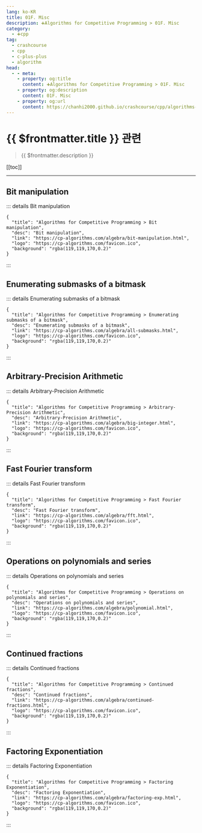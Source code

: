 ```yaml
---
lang: ko-KR
title: 01F. Misc
description: ➕Algorithms for Competitive Programming > 01F. Misc
category:
  - ➕cpp
tag: 
  - crashcourse
  - cpp
  - c-plus-plus
  - algorithm
head:
  - - meta:
    - property: og:title
      content: ➕Algorithms for Competitive Programming > 01F. Misc
    - property: og:description
      content: 01F. Misc
    - property: og:url
      content: https://chanhi2000.github.io/crashcourse/cpp/algorithms-for-competitive-programming/01-algebra/01F.html
---
```


# {{ $frontmatter.title }} 관련

> {{ $frontmatter.description }}

[[toc]]

---

## Bit manipulation

::: details Bit manipulation

```component VPCard
{
  "title": "Algorithms for Competitive Programming > Bit manipulation",
  "desc": "Bit manipulation",
  "link": "https://cp-algorithms.com/algebra/bit-manipulation.html",
  "logo": "https://cp-algorithms.com/favicon.ico",
  "background": "rgba(119,119,170,0.2)"
}
```

:::

## Enumerating submasks of a bitmask

::: details Enumerating submasks of a bitmask

```component VPCard
{
  "title": "Algorithms for Competitive Programming > Enumerating submasks of a bitmask",
  "desc": "Enumerating submasks of a bitmask",
  "link": "https://cp-algorithms.com/algebra/all-submasks.html",
  "logo": "https://cp-algorithms.com/favicon.ico",
  "background": "rgba(119,119,170,0.2)"
}
```

:::

## Arbitrary-Precision Arithmetic

::: details Arbitrary-Precision Arithmetic

```component VPCard
{
  "title": "Algorithms for Competitive Programming > Arbitrary-Precision Arithmetic",
  "desc": "Arbitrary-Precision Arithmetic",
  "link": "https://cp-algorithms.com/algebra/big-integer.html",
  "logo": "https://cp-algorithms.com/favicon.ico",
  "background": "rgba(119,119,170,0.2)"
}
```

:::

## Fast Fourier transform

::: details Fast Fourier transform

```component VPCard
{
  "title": "Algorithms for Competitive Programming > Fast Fourier transform",
  "desc": "Fast Fourier transform",
  "link": "https://cp-algorithms.com/algebra/fft.html",
  "logo": "https://cp-algorithms.com/favicon.ico",
  "background": "rgba(119,119,170,0.2)"
}
```

:::

## Operations on polynomials and series

::: details Operations on polynomials and series

```component VPCard
{
  "title": "Algorithms for Competitive Programming > Operations on polynomials and series",
  "desc": "Operations on polynomials and series",
  "link": "https://cp-algorithms.com/algebra/polynomial.html",
  "logo": "https://cp-algorithms.com/favicon.ico",
  "background": "rgba(119,119,170,0.2)"
}
```

:::

## Continued fractions

::: details Continued fractions

```component VPCard
{
  "title": "Algorithms for Competitive Programming > Continued fractions",
  "desc": "Continued fractions",
  "link": "https://cp-algorithms.com/algebra/continued-fractions.html",
  "logo": "https://cp-algorithms.com/favicon.ico",
  "background": "rgba(119,119,170,0.2)"
}
```

:::

## Factoring Exponentiation

::: details Factoring Exponentiation

```component VPCard
{
  "title": "Algorithms for Competitive Programming > Factoring Exponentiation",
  "desc": "Factoring Exponentiation",
  "link": "https://cp-algorithms.com/algebra/factoring-exp.html",
  "logo": "https://cp-algorithms.com/favicon.ico",
  "background": "rgba(119,119,170,0.2)"
}
```

:::


<TagLinks />